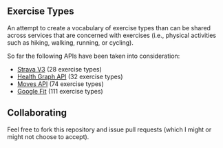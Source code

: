 Exercise Types
--------------

An attempt to create a vocabulary of exercise types than can be shared across services that are concerned with exercises (i.e., physical activities such as hiking, walking, running, or cycling).

So far the following APIs have been taken into consideration:

* [Strava V3](strava-v3.md) (28 exercise types)
* [Health Graph API](healthgraph.md) (32 exercise types)
* [Moves API](moves.md) (74 exercise types)
* [Google Fit](googlefit.md) (111 exercise types)

Collaborating
-------------

Feel free to fork this repository and issue pull requests (which I might or might not choose to accept).